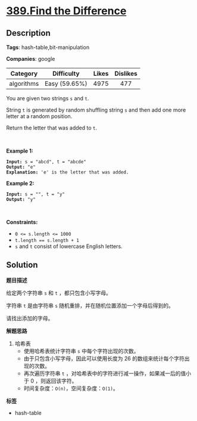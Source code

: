 # [389.Find the Difference](https://leetcode.com/problems/find-the-difference/description/)

## Description

**Tags**: hash-table,bit-manipulation

**Companies**: google

|  Category  |  Difficulty   | Likes | Dislikes |
| :--------: | :-----------: | :---: | :------: |
| algorithms | Easy (59.65%) | 4975  |   477    |

<p>You are given two strings <code>s</code> and <code>t</code>.</p>
<p>String <code>t</code> is generated by random shuffling string <code>s</code> and then add one more letter at a random position.</p>
<p>Return the letter that was added to <code>t</code>.</p>
<p>&nbsp;</p>
<p><strong class="example">Example 1:</strong></p>
<pre><code><strong>Input:</strong> s = &quot;abcd&quot;, t = &quot;abcde&quot;
<strong>Output:</strong> &quot;e&quot;
<strong>Explanation:</strong> &#39;e&#39; is the letter that was added.</code></pre>
<p><strong class="example">Example 2:</strong></p>
<pre><code><strong>Input:</strong> s = &quot;&quot;, t = &quot;y&quot;
<strong>Output:</strong> &quot;y&quot;</code></pre>
<p>&nbsp;</p>
<p><strong>Constraints:</strong></p>
<ul>
  <li><code>0 &lt;= s.length &lt;= 1000</code></li>
  <li><code>t.length == s.length + 1</code></li>
  <li><code>s</code> and <code>t</code> consist of lowercase English letters.</li>
</ul>

## Solution

**题目描述**

给定两个字符串 `s` 和 `t` ，都只包含小写字母。

字符串 `t` 是由字符串 `s` 随机重排，并在随机位置添加一个字母后得到的。

请找出添加的字母。

**解题思路**

1. 哈希表
   - 使用哈希表统计字符串 `s` 中每个字符出现的次数。
   - 由于只包含小写字母，因此可以使用长度为 26 的数组来统计每个字符出现的次数。
   - 再次遍历字符串 `t` ，对哈希表中的字符进行减一操作，如果减一后的值小于 0 ，则返回该字符。
   - 时间复杂度：`O(n)`，空间复杂度：`O(1)`。

**标签**

- hash-table
